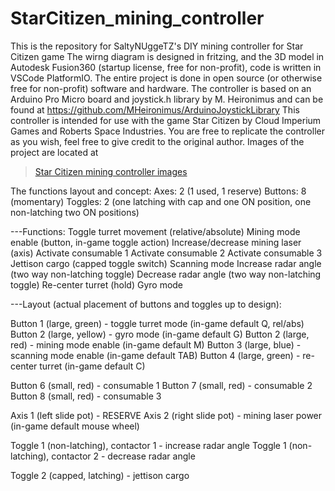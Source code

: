 # StarCitizen_mining_controller
This is the repository for SaltyNUggeTZ's DIY mining controller for Star Citizen game
The wirng diagram is designed in fritzing, and the 3D model in Autodesk Fusion360 (startup license, free for non-profit),
code is written in VSCode PlatformIO.
The entire project is done in open source (or otherwise free for non-profit) software and hardware.
The controller is based on an Arduino Pro Micro board and joystick.h library by M. Heironimus and can be found at 
https://github.com/MHeironimus/ArduinoJoystickLibrary
This controller is intended for use with the game Star Citizen by Cloud Imperium Games and Roberts Space Industries.
You are free to replicate the controller as you wish, feel free to give credit to the original author. 
Images of the project are located at <blockquote class="imgur-embed-pub" lang="en" data-id="a/ncCLJdH"  ><a href="//imgur.com/a/ncCLJdH">Star Citizen mining controller images</a></blockquote><script async src="//s.imgur.com/min/embed.js" charset="utf-8"></script>
The functions layout and concept:
Axes: 2 (1 used, 1 reserve)
Buttons: 8 (momentary)
Toggles: 2 (one latching with cap and one ON position, one non-latching two ON positions) 

---Functions:
Toggle turret movement (relative/absolute)
Mining mode enable (button, in-game toggle action)
Increase/decrease mining laser (axis)
Activate consumable 1
Activate consumable 2
Activate consumable 3
Jettison cargo (capped toggle switch)
Scanning mode
Increase radar angle (two way non-latching toggle)
Decrease radar angle (two way non-latching toggle)
Re-center turret (hold)
Gyro mode

---Layout (actual placement of buttons and toggles up to design):

Button 1 (large, green) - toggle turret mode (in-game default Q, rel/abs)
Button 2 (large, yellow) - gyro mode (in-game default G)
Button 2 (large, red) - mining mode enable (in-game default M)
Button 3 (large, blue) - scanning mode enable (in-game default TAB)
Button 4 (large, green) - re-center turret (in-game default C)

Button 6 (small, red) - consumable 1
Button 7 (small, red) - consumable 2
Button 8 (small, red) - consumable 3

Axis 1 (left slide pot) - RESERVE
Axis 2 (right slide pot) - mining laser power (in-game default mouse wheel)

Toggle 1 (non-latching), contactor 1 - increase radar angle
Toggle 1 (non-latching), contactor 2 - decrease radar angle

Toggle 2 (capped, latching) - jettison cargo

